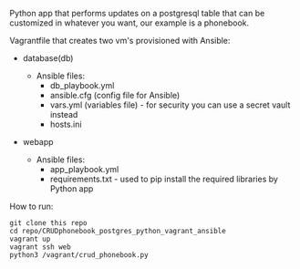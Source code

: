 

Python app that performs updates on a postgresql table that can be customized in whatever you want, our example is a phonebook. 

Vagrantfile that creates two vm's provisioned with Ansible:
   - database(db)
      - Ansible files: 
         - db_playbook.yml 
         - ansible.cfg (config file for Ansible)
         - vars.yml (variables file) - for security you can use a secret vault instead
         - hosts.ini
         
   - webapp 
      - Ansible files:
         - app_playbook.yml 
         - requirements.txt - used to pip install the required libraries by Python app



How to run:

```` 
git clone this repo
cd repo/CRUDphonebook_postgres_python_vagrant_ansible
vagrant up
vagrant ssh web
python3 /vagrant/crud_phonebook.py
```` 




